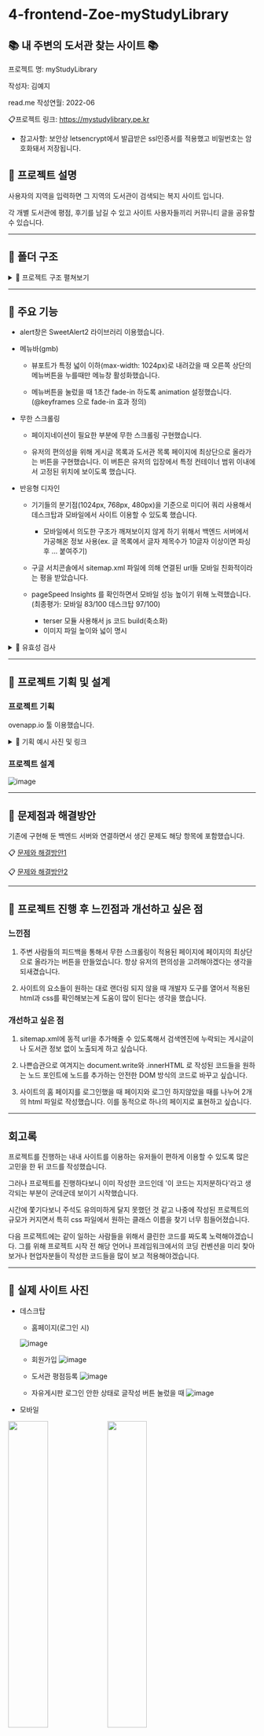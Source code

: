 # 4-frontend-Zoe-myStudyLibrary

## :books: 내 주변의 도서관 찾는 사이트 :books:

프로젝트 명: myStudyLibrary

작성자: 김예지

read.me 작성연월: 2022-06

:clipboard:프로젝트 링크: https://mystudylibrary.pe.kr

* 참고사항: 보안상 letsencrypt에서 발급받은 ssl인증서를 적용했고 비밀번호는 암호화돼서 저장됩니다.


## :pushpin: 프로젝트 설명

사용자의 지역을 입력하면 그 지역의 도서관이 검색되는 복지 사이트 입니다.

각 개별 도서관에 평점, 후기를 남길 수 있고 사이트 사용자들끼리 커뮤니티 글을 공유할 수 있습니다.

---
## 📁 폴더 구조



<details>
    <summary> 🧷 프로젝트 구조 펼쳐보기</summary>

```bash
├── controllers
│   ├── board.js
│   ├── library.js
│   └── user.js
├── customs
│   ├── buildJs.js # js 파일 빌드하는 메서드 정의
│   ├── constant.js
│   └── dateTime.js
├── models # 주로 fetch 사용해서 백엔드 서버에서 정보 받아오거나 데이터 가공하는 메서드들 정의
│   ├── board.js
│   ├── comment.js
│   ├── library.js
│   ├── review.js
│   ├── user.js
│   └── wise_saying.js
├── routes
│   ├── board.js
│   ├── library.js
│   └── user.js
├── views
│   ├── build # 직접 빌드해서 사용하는 디렉토리로 github에는 업로드 하지 않는 디렉토리
│   ├── css
│   │   ├── common.css
│   │   ├── drop_out.css
│   │   ├── edit_contact.css
│   │   ├── edit_nickname.css
│   │   ├── edit_profileImage.css
│   │   ├── edit_pw.css
│   │   ├── free_board.css
│   │   ├── free_board_detail.css
│   │   ├── free_board.write.css
│   │   ├── home.css
│   │   ├── library.css
│   │   ├── library_detail.css
│   │   ├── login.css
│   │   ├── reset.css
│   │   ├── sign_up.css
│   │   ├── sign_up_guide.css
│   │   ├── terms.css
│   │   └── user_info.css
│   ├── html
│   │   ├── drop_out.html
│   │   ├── edit_contact.html
│   │   ├── edit_nickname.html
│   │   ├── edit_profileImage.html
│   │   ├── edit_pw.html
│   │   ├── free_board.html
│   │   ├── free_board_detail.html
│   │   ├── free_board.write.html
│   │   ├── home_login.html
│   │   ├── home_not_login.html
│   │   ├── library.html
│   │   ├── library_detail.html
│   │   ├── login.html
│   │   ├── sign_up.html
│   │   ├── sign_up_guide.html
│   │   ├── terms.html
│   │   └── user_info.html
│   ├── img # 해당 서비스에서 랜더링해줄 이미지 디렉토리
│   ├── js
│   │   ├── custom.js # sweetAlert2 라이브러리에서 자주 사용하는 메서드들 쉽게 사용할 수 있도록 정의
│   │   ├── development_constant.js # 개발환경에서의 상수
│   │   ├── drop_out.js
│   │   ├── edit_contact.js
│   │   ├── edit_nickname.js
│   │   ├── edit_profileImage.js
│   │   ├── edit_pw.js
│   │   ├── footer.js
│   │   ├── free_board.js
│   │   ├── free_board_detail.js
│   │   ├── free_board.write.js
│   │   ├── header.js
│   │   ├── home_login.js
│   │   ├── home_not_login.js
│   │   ├── library.js
│   │   ├── library_detail.js
│   │   ├── login.js
│   │   ├── menu.js
│   │   ├── production_constant.js # 배포환경에서의 상수
│   │   ├── sign_up.js
│   │   ├── sign_up_guide.js
│   │   ├── sweet_alert2.js # sweetAlert2 라이브러리
│   │   └── terms.js
├── .env
├── .eslintrc
├── .gitignore
├── .prettierrc
├── app.js
├── package.json
├── package-lock.json
├── sitemap.xml 
└──  README.md
    # robots.txt 는 txt 파일을 따로 두지 않고 미들웨어에 바로 삽입해줬습니다.
```


<!-- summary 아래 한칸 공백 두고 내용 삽입 -->

</details>

-------------------------------------------

## :orange_book: 주요 기능

* alert창은 SweetAlert2 라이브러리 이용했습니다.

* 메뉴바(gmb)

    * 뷰포트가 특정 넓이 이하(max-width: 1024px)로 내려갔을 때 오른쪽 상단의 메뉴버튼을 누를때만 메뉴창 활성화했습니다.
    
    * 메뉴버튼을 눌렀을 때 1초간 fade-in 하도록 animation 설정했습니다. (@keyframes 으로 fade-in 효과 정의)

* 무한 스크롤링
    
    * 페이지네이션이 필요한 부분에 무한 스크롤링 구현했습니다. 
    
    * 유저의 편의성을 위해 게시글 목록과 도서관 목록 페이지에 최상단으로 올라가는 버튼을 구현했습니다. 이 버튼은 유저의 입장에서 특정 컨테이너 범위 이내에서 고정된 위치에 보이도록 했습니다.

* 반응형 디자인
    
    * 기기들의 분기점(1024px, 768px, 480px)을 기준으로 미디어 쿼리 사용해서 데스크탑과 모바일에서 사이트 이용할 수 있도록 했습니다.
        * 모바일에서 의도한 구조가 깨져보이지 않게 하기 위해서 백엔드 서버에서 가공해온 정보 사용(ex. 글 목록에서 글자 제목수가 10글자 이상이면 파싱 후 ... 붙여주기) 
    
    * 구글 서치콘솔에서 sitemap.xml 파일에 의해 연결된 url들 모바일 친화적이라는 평을 받았습니다.
    
    * pageSpeed Insights 를 확인하면서 모바일 성능 높이기 위해 노력했습니다. (최종평가: 모바일 83/100 데스크탑 97/100)
        * terser 모듈 사용해서 js 코드 build(축소화)
        * 이미지 파일 높이와 넓이 명시       

<details>
    <summary> 🧷 유효성 검사 </summary>
    
* 필요한 경우 setValidity 메서드를 사용해서 요소의 유효성 설정    
    
* 회원가입 이용약관 페이지에서 약관을 읽지 않을 시 '약관동의' 체크박스에 체크되지 않도록 함
    
* 회원가입, 유저 정보 수정 시 백엔드 서버에 요청하지 않고도 유효성 검사 해줄 수 있는 부분 유효성 체크        
    * 입력 전 툴팁 아이콘에 커서를 올리면 유효조건 체크 가능
    * 입력 시 정규표현식으로 입력값의 형식과 글자수 체크
    * 입력창의 배경을 분기처리해서 입력한 값이 유효한지 유효하지 않은지 가시적으로 구분 가능하도록 함
    
* 게시판 글,댓글, 도서관 후기 작성 및 수정 시 글자수 체크
* 게시글 해시태그 유효조건 툴팁을 통해 미리 확인 가능하고 입력 후 유효하지 않을 시 구체적으로 어떤 부분이 유효하지 않은지 알림 뜨도록 함
    * 조건1. 첫글자가 #이어야 유효
    * 조건2. #을 구분자로 파싱했을 때 배열 길이가 5개 이하여야 유효
    * 조건3. 하나의 배열 요소당 2~8글자 사이의 한국어로만 이루어져야만 유효
 
<!-- summary 아래 한칸 공백 두고 내용 삽입 -->

</details>

------------------------------------

## :ledger: 프로젝트 기획 및 설계
    
### 프로젝트 기획

ovenapp.io 툴 이용했습니다.  




<details>
    <summary> 🧷 기획 예시 사진 및 링크 </summary>
    <br>

* 예시 이미지
![image](https://user-images.githubusercontent.com/98700133/173318356-b076ce39-37cf-4abc-8ea7-c76c7eecfb4f.png)

1. :clipboard: [기획 링크](https://ovenapp.io/view/sM4TbEvWMLijyHLw5oZIhUubP99mgGUD/gHdLH)
2. 왼쪽 하단의 '메모 표시'를 누르면 각 페이지와 기능에 대한 설명을 볼 수 있습니다.
3. 화살표를 누르거나 '페이지 목록'을 누르면 다른 페이지로 넘어갈 수 있습니다.
4. '링크 영역 표시'를 누르면 누를 수 있는 영역을 확인할 수 있습니다.

* 해당 프로젝트를 진행하면서 초반 기획과 달라진 부분들이 꽤 있으니 참고 바랍니다.

<!-- summary 아래 한칸 공백 두고 내용 삽입 -->

</details>

### 프로젝트 설계

![image](https://user-images.githubusercontent.com/98700133/173525786-726ad8f8-07ef-42e5-bc50-8012911aca4d.png)



--------------------
## :green_book: 문제점과 해결방안

기존에 구현해 둔 백엔드 서버와 연결하면서 생긴 문제도 해당 항목에 포함했습니다.

 :clipboard: [문제와 해결방안1](https://www.notion.so/myStudyLibrary-1-ce02d0c21c894e679ef855a4ad6b17aa)
 
 :clipboard: [문제와 해결방안2](https://www.notion.so/myStudyLibrary-2-f347d23512254d15a90abf3f47675e26)
 
 
-----------------------------
## 💭 프로젝트 진행 후 느낀점과 개선하고 싶은 점
### 느낀점

1. 주변 사람들의 피드백을 통해서 무한 스크롤링이 적용된 페이지에 페이지의 최상단으로 올라가는 버튼을 만들었습니다. 항상 유저의 편의성을 고려해야겠다는 생각을 되새겼습니다.

2. 사이트의 요소들이 원하는 대로 랜더링 되지 않을 때 개발자 도구를 열어서 적용된 html과 css를 확인해보는게 도움이 많이 된다는 생각을 했습니다.


### 개선하고 싶은 점

1. sitemap.xml에 동적 url을 추가해줄 수 있도록해서 검색엔진에 누락되는 게시글이나 도서관 정보 없이 노출되게 하고 싶습니다.

2. 나쁜습관으로 여겨지는 document.write와 .innerHTML 로 작성된 코드들을 원하는 노드 포인트에 노드를 추가하는 안전한 DOM 방식의 코드로 바꾸고 싶습니다.

3. 사이트의 홈 페이지를 로그인했을 때 페이지와 로그인 하지않았을 때를 나누어 2개의 html 파일로 작성했습니다. 이를 동적으로 하나의 페이지로 표현하고 싶습니다.

------------------------------
## 회고록

프로젝트를 진행하는 내내 사이트를 이용하는 유저들이 편하게 이용할 수 있도록 많은 고민을 한 뒤 코드를 작성했습니다.

그러나 프로젝트를 진행하다보니 이미 작성한 코드인데 '이 코드는 지저분하다'라고 생각되는 부분이 군데군데 보이기 시작했습니다.

시간에 쫓기다보니 주석도 유의미하게 달지 못했던 것 같고 나중에 작성된 프로젝트의 규모가 커지면서 특히 css 파일에서 원하는 클래스 이름을 찾기 너무 힘들어졌습니다.


다음 프로젝트에는 같이 일하는 사람들을 위해서 클린한 코드를 짜도록 노력해야겠습니다. 
그를 위해 프로젝트 시작 전 해당 언어나 프레임워크에서의 코딩 컨벤션을 미리 찾아보거나 현업자분들이 작성한 코드들을 많이 보고 적용해야겠습니다.

------------------------
## 📕 실제 사이트 사진

* 데스크탑 
    * 홈페이지(로그인 시)
     
    ![image](https://user-images.githubusercontent.com/98700133/173558139-ebb55244-ba87-4940-8f99-cc7b87db5a27.png)
   

    * 회원가입
![image](https://user-images.githubusercontent.com/98700133/173557056-0c8db056-28ce-40bd-96c5-934a3dc1d41f.png)


    * 도서관 평점등록
![image](https://user-images.githubusercontent.com/98700133/173556571-32a8c660-eff9-4266-a008-936e9f6e1cb4.png)


    * 자유게시판 로그인 안한 상태로 글작성 버튼 눌렀을 때
![image](https://user-images.githubusercontent.com/98700133/173557989-2999d02b-3cf5-4253-a658-9ec6b0309619.png)



    
* 모바일


<img src="https://user-images.githubusercontent.com/98700133/173549341-62af3ea1-53f0-475c-87e6-08ea34d33ace.png" width="40%"><img src="https://user-images.githubusercontent.com/98700133/173549496-e3569812-515b-462a-88c0-bf8d642bd9d3.png" width="40%">
